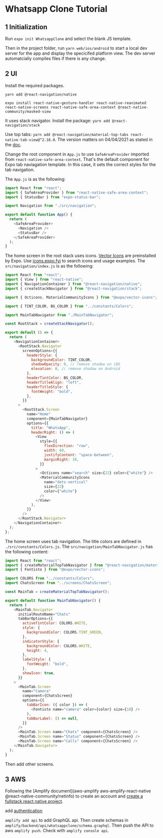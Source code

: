 # Whatsapp Clone Tutorial

## 1 Initialization

Run `expo init WhatsappClone` and select the blank JS template.

Then in the project folder, run `yarn web/ios/android` to start a local dev server for the app and display the specicifed platform view. The dev server automatcially compiles files if there is any change.

## 2 UI

Install the required packages.

`yarn add @react-navigation/native`

`expo install react-native-gesture-handler react-native-reanimated react-native-screens react-native-safe-area-context @react-native-community/masked-view`

It uses stack navigator. Install the package: `yarn add @react-navigation/stack`

Use top tabs: `yarn add @react-navigation/material-top-tabs react-native-tab-view@^2.16.0`. The version matters on 04/04/2021 as stated in the [doc](https://reactnavigation.org/docs/material-top-tab-navigator/).

Change the root component in `App.js` to use `SafeAreaProvider` imported from `react-native-safe-area-context`. That's the default component for Expo tab naviagation template. In this case, it sets the correct styles for the tab navigation.

The `App.js` is as the following:

```js
import React from "react";
import { SafeAreaProvider } from "react-native-safe-area-context";
import { StatusBar } from "expo-status-bar";

import Navigation from "./src/navigation";

export default function App() {
  return (
    <SafeAreaProvider>
      <Navigation />
      <StatusBar />
    </SafeAreaProvider>
  );
}
```

The home screen in the root stack uses icons. [Vector Icons](https://docs.expo.io/guides/icons/) are preinstalled by Expo. Use [icons.expo.fyi](https://icons.expo.fyi/) to search icons and usage examples. The `src/navigation/index.js` is as the following:

```js
import React from "react";
import { View } from "react-native";
import { NavigationContainer } from "@react-navigation/native";
import { createStackNavigator } from "@react-navigation/stack";

import { Octicons, MaterialCommunityIcons } from "@expo/vector-icons";

import { TINT_COLOR, BG_COLOR } from "../constants/Colors";

import MainTabNavigator from "./MainTabNavigator";

const RootStack = createStackNavigator();

export default () => {
  return (
    <NavigationContainer>
      <RootStack.Navigator
        screenOptions={{
          headerStyle: {
            backgroundColor: TINT_COLOR,
            shadowOpacity: 0, // remove shadow on iOS
            elevation: 0, // remove shadow on Android
          },
          headerTintColor: BG_COLOR,
          headerTitleAlign: "left",
          headerTitleStyle: {
            fontWeight: "bold",
          },
        }}
      >
        <RootStack.Screen
          name="Home"
          component={MainTabNavigator}
          options={{
            title: "WhatsApp",
            headerRight: () => (
              <View
                style={{
                  flexDirection: "row",
                  width: 60,
                  justifyContent: "space-between",
                  marginRight: 10,
                }}
              >
                <Octicons name="search" size={22} color={"white"} />
                <MaterialCommunityIcons
                  name="dots-vertical"
                  size={22}
                  color={"white"}
                />
              </View>
            ),
          }}
        />
      </RootStack.Navigator>
    </NavigationContainer>
  );
};
```

The home screen uses tab navigation. The title colors are defined in `./src/constants/Colors.js`. The `src/navigation/MainTabNavigator.js` has the following content:

```js
import React from "react";
import { createMaterialTopTabNavigator } from "@react-navigation/material-top-tabs";
import { Fontisto } from "@expo/vector-icons";

import COLORS from "../constants/Colors";
import ChatsScreen from "../screens/ChatsScreen";

const MainTab = createMaterialTopTabNavigator();

export default function MainTabNavigator() {
  return (
    <MainTab.Navigator
      initialRouteName="Chats"
      tabBarOptions={{
        activeTintColor: COLORS.WHITE,
        style: {
          backgroundColor: COLORS.TINT_GREEN,
        },
        indicatorStyle: {
          backgroundColor: COLORS.WHITE,
          height: 4,
        },
        labelStyle: {
          fontWeight: "bold",
        },
        showIcon: true,
      }}
    >
      <MainTab.Screen
        name="Camera"
        component={ChatsScreen}
        options={{
          tabBarIcon: ({ color }) => (
            <Fontisto name="camera" color={color} size={18} />
          ),
          tabBarLabel: () => null,
        }}
      />
      <MainTab.Screen name="Chats" component={ChatsScreen} />
      <MainTab.Screen name="Status" component={ChatsScreen} />
      <MainTab.Screen name="Calls" component={ChatsScreen} />
    </MainTab.Navigator>
  );
}
```

Then add other screens.

## 3 AWS

Following the [Amplify document](aws-amplify aws-amplify-react-native @react-native-community/netinfo) to create an account and [create a fullstack react native project](https://docs.amplify.aws/start/getting-started/setup/q/integration/react-native).

add [authentication](https://docs.amplify.aws/start/getting-started/auth/q/integration/react-native#create-authentication-service)

`amplify add api` to add GraphQL api. Then create schemas in `amplify/backend/api/whatsappclone/schema.graphql`. Then push the API to aws `amplify push`. Check with `amplify console api`.
